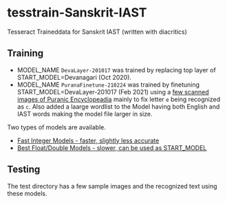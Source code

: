 # tesstrain-Sanskrit-IAST
Tesseract Traineddata for Sanskrit IAST (written with diacritics)

## Training 

- MODEL_NAME `DevaLayer-201017` was trained by replacing top layer of START_MODEL=Devanagari (Oct 2020).
- MODEL_NAME `PuranaFinetune-210224` was trained by finetuning START_MODEL=DevaLayer-201017 (Feb 2021) using a [few scanned images of Puranic Encyclopeadia](https://github.com/Shreeshrii/tesstrain-Sanskrit-IAST/issues/1) mainly to fix letter `e` being recognized as `c`. Also added a laarge wordlist to the Model having both English and IAST words making the model file larger in size.

Two types of models are available.

- [Fast Integer Models - faster, slightly less accurate](tessdata_fast)
- [Best Float/Double Models - slower, can be used as START_MODEL](tessdata_best)

## Testing

The test directory has a few sample images and the recognized text using these models.
